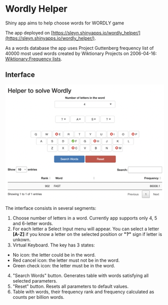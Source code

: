 # Wordly Helper
Shiny app aims to help choose words for WORDLY game

The app deployed on [https://sleyn.shinyapps.io/wordly_helper/](https://sleyn.shinyapps.io/wordly_helper/).

As a words database the app uses Project Guttenberg frequency list of 40000 most used words created by Wiktionary Projects on 2006-04-16: [Wiktionary:Frequency lists](https://en.wiktionary.org/wiki/Wiktionary%3aFrequency_lists#Project_Gutenberg).

## Interface

<kbd>
<img src="./img/interface.png" width="500">
</kbd>
 
The interface consists in several segments:

1. Choose number of letters in a word. Currently app supports only 4, 5 and 6-letter words.
2. For each letter a Select Input menu will appear. You can select a letter **[A-Z]** if you know a letter on the selected position or **"?"** sign if letter is unkown.
3. Virtual Keyboard. The key has 3 states:
 - No icon: the letter could be in the word.
 - Red cancel icon: the letter must not be in the word.
 - Green check icon: the letter must be in the word.
4. "Search Words" button. Generates table with words satisfying all selected parameters.
5. "Reset" button. Resets all parameters to default values.
6. Table with words, their frequency rank and frequency calculated as counts per billion words.
